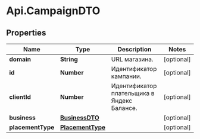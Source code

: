 # Api.CampaignDTO

## Properties

Name | Type | Description | Notes
------------ | ------------- | ------------- | -------------
**domain** | **String** | URL магазина. | [optional] 
**id** | **Number** | Идентификатор кампании. | [optional] 
**clientId** | **Number** | Идентификатор плательщика в Яндекс Балансе. | [optional] 
**business** | [**BusinessDTO**](BusinessDTO.md) |  | [optional] 
**placementType** | [**PlacementType**](PlacementType.md) |  | [optional] 



